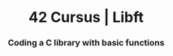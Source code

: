 <h1 align="center">  42 Cursus | Libft </h1>
<h3 align="center"> Coding a C library with basic functions</h3>
<!--<p align="center"><a href="" target="_blank"><img src=""></a></p>-->
